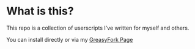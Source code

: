 # What is this?

This repo is a collection of userscripts I've written for myself and others.

You can install directly or via my [GreasyFork Page](https://greasyfork.org/en/users/6107-isaacl)
